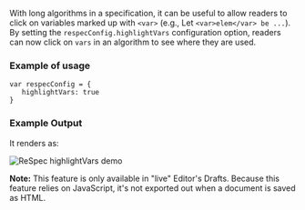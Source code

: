 With long algorithms in a specification, it can be useful to allow readers to click on variables marked up with `<var>` (e.g., Let `<var>elem</var> be ...`). By setting the `respecConfig.highlightVars` configuration option, readers can now click on `vars` in an algorithm to see where they are used.  

### Example of usage

```JS
var respecConfig = {
   highlightVars: true
}
```

### Example Output

It renders as:

![ReSpec highlightVars demo](https://user-images.githubusercontent.com/8426945/39560796-c2bca160-4ebe-11e8-8b05-6e3ce25f5af4.gif)

**Note:** This feature is only available in "live" Editor's Drafts. Because this feature relies on JavaScript, it's not exported out when a document is saved as HTML.
